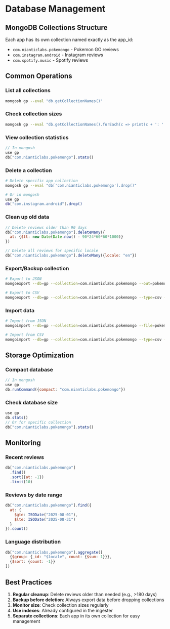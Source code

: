 # Database Management

## MongoDB Collections Structure

Each app has its own collection named exactly as the app_id:
- `com.nianticlabs.pokemongo` - Pokemon GO reviews
- `com.instagram.android` - Instagram reviews  
- `com.spotify.music` - Spotify reviews

## Common Operations

### List all collections
```bash
mongosh gp --eval "db.getCollectionNames()"
```

### Check collection sizes
```bash
mongosh gp --eval "db.getCollectionNames().forEach(c => print(c + ': ' + db[c].countDocuments() + ' reviews'))"
```

### View collection statistics
```javascript
// In mongosh
use gp
db["com.nianticlabs.pokemongo"].stats()
```

### Delete a collection
```bash
# Delete specific app collection
mongosh gp --eval "db['com.nianticlabs.pokemongo'].drop()"

# Or in mongosh
use gp
db["com.instagram.android"].drop()
```

### Clean up old data
```javascript
// Delete reviews older than 90 days
db["com.nianticlabs.pokemongo"].deleteMany({
  at: {$lt: new Date(Date.now() - 90*24*60*60*1000)}
})

// Delete all reviews for specific locale
db["com.nianticlabs.pokemongo"].deleteMany({locale: "en"})
```

### Export/Backup collection
```bash
# Export to JSON
mongoexport --db=gp --collection=com.nianticlabs.pokemongo --out=pokemon_reviews.json

# Export to CSV
mongoexport --db=gp --collection=com.nianticlabs.pokemongo --type=csv --fields=userName,content,score,at,locale --out=pokemon_reviews.csv
```

### Import data
```bash
# Import from JSON
mongoimport --db=gp --collection=com.nianticlabs.pokemongo --file=pokemon_reviews.json

# Import from CSV
mongoimport --db=gp --collection=com.nianticlabs.pokemongo --type=csv --headerline --file=pokemon_reviews.csv
```

## Storage Optimization

### Compact database
```javascript
// In mongosh
use gp
db.runCommand({compact: "com.nianticlabs.pokemongo"})
```

### Check database size
```javascript
use gp
db.stats()
// Or for specific collection
db["com.nianticlabs.pokemongo"].stats()
```

## Monitoring

### Recent reviews
```javascript
db["com.nianticlabs.pokemongo"]
  .find()
  .sort({at: -1})
  .limit(10)
```

### Reviews by date range
```javascript
db["com.nianticlabs.pokemongo"].find({
  at: {
    $gte: ISODate("2025-08-01"),
    $lte: ISODate("2025-08-31")
  }
}).count()
```

### Language distribution
```javascript
db["com.nianticlabs.pokemongo"].aggregate([
  {$group: {_id: "$locale", count: {$sum: 1}}},
  {$sort: {count: -1}}
])
```

## Best Practices

1. **Regular cleanup**: Delete reviews older than needed (e.g., >180 days)
2. **Backup before deletion**: Always export data before dropping collections
3. **Monitor size**: Check collection sizes regularly
4. **Use indexes**: Already configured in the ingester
5. **Separate collections**: Each app in its own collection for easy management